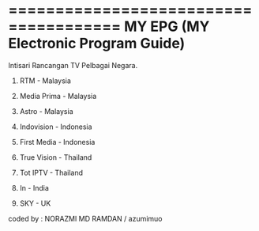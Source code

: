 ======================================
 MY EPG (MY Electronic Program Guide) 
======================================

Intisari Rancangan TV Pelbagai Negara.

1)  RTM           - Malaysia

2)  Media Prima   - Malaysia

3)  Astro         - Malaysia

4)  Indovision    - Indonesia

5)  First Media   - Indonesia

6)  True Vision   - Thailand

7)  Tot IPTV      - Thailand

8)  In            - India

9)  SKY           - UK







coded by : NORAZMI MD RAMDAN / azumimuo


